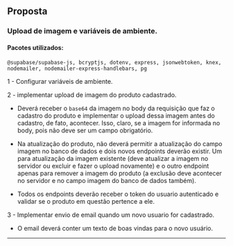 ## Proposta

### Upload de imagem e variáveis de ambiente.

#### Pacotes utilizados:
    @supabase/supabase-js, bcryptjs, dotenv, express, jsonwebtoken, knex, nodemailer, nodemailer-express-handlebars, pg

1 - Configurar variáveis de ambiente.

2 - implementar upload de imagem do produto cadastrado.

-   Deverá receber o `base64` da imagem no body da requisição que faz o cadastro do produto e implementar o upload dessa imagem antes do cadastro, de fato, acontecer. Isso, claro, se a imagem for informada no body, pois não deve ser um campo obrigatório.

-   Na atualização do produto, não deverá permitir a atualização do campo imagem no banco de dados e dois novos endpoints deverão existir. Um para atualização da imagem existente (deve atualizar a imagem no servidor ou excluir e fazer o upload novamente) e o outro endpoint apenas para remover a imagem do produto (a exclusão deve acontecer no servidor e no campo imagem do banco de dados também).

-   Todos os endpoints deverão receber o token do usuario autenticado e validar se o produto em questão pertence a ele.


3 - Implementar envio de email quando um novo usuario for cadastrado.

-   O email deverá conter um texto de boas vindas para o novo usuário.

---

